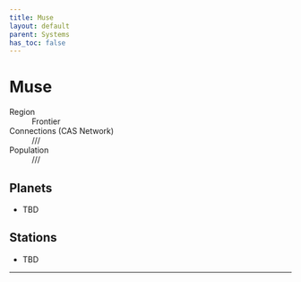 ```yaml
---
title: Muse
layout: default
parent: Systems
has_toc: false
---
```


# Muse
<dl>
    <dt>Region</dt><dd>Frontier</dd>
    <dt>Connections (CAS Network)</dt><dd>///</dd>
    <dt>Population</dt><dd>///</dd>
</dl>

## Planets
* TBD

## Stations
* TBD

----
